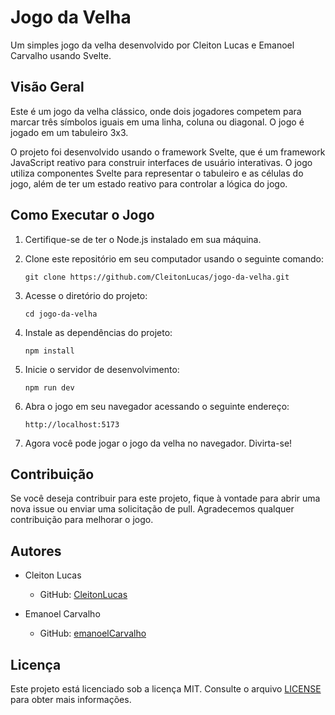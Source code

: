 
# Jogo da Velha

Um simples jogo da velha desenvolvido por Cleiton Lucas e Emanoel Carvalho usando Svelte.

## Visão Geral

Este é um jogo da velha clássico, onde dois jogadores competem para marcar três símbolos iguais em uma linha, coluna ou diagonal. O jogo é jogado em um tabuleiro 3x3.

O projeto foi desenvolvido usando o framework Svelte, que é um framework JavaScript reativo para construir interfaces de usuário interativas. O jogo utiliza componentes Svelte para representar o tabuleiro e as células do jogo, além de ter um estado reativo para controlar a lógica do jogo.

## Como Executar o Jogo

1. Certifique-se de ter o Node.js instalado em sua máquina.

2. Clone este repositório em seu computador usando o seguinte comando:

   ```
   git clone https://github.com/CleitonLucas/jogo-da-velha.git
   ```

3. Acesse o diretório do projeto:

   ```
   cd jogo-da-velha
   ```

4. Instale as dependências do projeto:

   ```
   npm install
   ```

5. Inicie o servidor de desenvolvimento:

   ```
   npm run dev
   ```

6. Abra o jogo em seu navegador acessando o seguinte endereço:

   ```
   http://localhost:5173
   ```

7. Agora você pode jogar o jogo da velha no navegador. Divirta-se!

## Contribuição

Se você deseja contribuir para este projeto, fique à vontade para abrir uma nova issue ou enviar uma solicitação de pull. Agradecemos qualquer contribuição para melhorar o jogo.

## Autores

- Cleiton Lucas
  - GitHub: [CleitonLucas](https://github.com/CleitonLucas)

- Emanoel Carvalho
  - GitHub: [emanoelCarvalho](https://github.com/emanoelCarvalho)

## Licença

Este projeto está licenciado sob a licença MIT. Consulte o arquivo [LICENSE](LICENSE) para obter mais informações.
